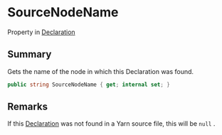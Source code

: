 # SourceNodeName

Property in [Declaration](yarn.compiler.declaration.md)

## Summary

Gets the name of the node in which this Declaration was found.

```csharp
public string SourceNodeName { get; internal set; }
```

## Remarks

If this [Declaration](yarn.compiler.declaration.md) was not found in a Yarn source file, this will be `null` .
